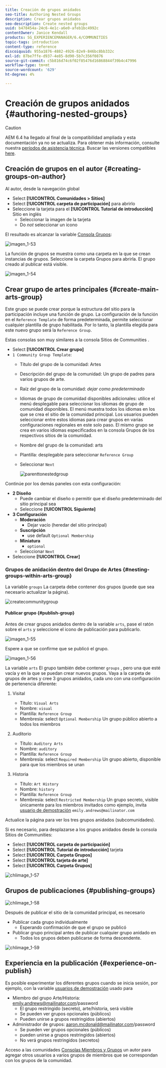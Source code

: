 ```yaml
---
title: Creación de grupos anidados
seo-title: Authoring Nested Groups
description: Crear grupos anidados
seo-description: Create nested groups
uuid: b478454a-24c6-4e1c-a6e0-afeb1bc4992c
contentOwner: Janice Kendall
products: SG_EXPERIENCEMANAGER/6.4/COMMUNITIES
topic-tags: introduction
content-type: reference
discoiquuid: 955a1876-4882-4926-82e9-846bc8bb332c
exl-id: 87be7ffe-d937-4e85-8d90-5b7c356f0876
source-git-commit: c5b816d74c6f02f85476d16868844f39b4c47996
workflow-type: tm+mt
source-wordcount: '629'
ht-degree: 4%

---
```


# Creación de grupos anidados {#authoring-nested-groups}

>[!CAUTION]
>
>AEM 6.4 ha llegado al final de la compatibilidad ampliada y esta documentación ya no se actualiza. Para obtener más información, consulte nuestra [períodos de asistencia técnica](https://helpx.adobe.com/es/support/programs/eol-matrix.html). Buscar las versiones compatibles [here](https://experienceleague.adobe.com/docs/).

## Creación de grupos en el autor {#creating-groups-on-author}

Al autor, desde la navegación global

* Select **[!UICONTROL Comunidades > Sitios]**
* Select **[!UICONTROL carpeta de participación]** para abrirlo
* Seleccione la tarjeta para el **[!UICONTROL Tutorial de introducción]**  Sitio en inglés
   * Seleccionar la imagen de la tarjeta
   * Do *not* seleccionar un icono

El resultado es alcanzar la variable [Consola Grupos](groups.md):

![imagen_1-53](assets/chlimage_1-53.png)

La función de grupos se muestra como una carpeta en la que se crean instancias de grupos. Seleccione la carpeta Grupos para abrirla. El grupo creado al publicar está visible.

![imagen_1-54](assets/chlimage_1-54.png)

## Crear grupo de artes principales {#create-main-arts-group}

Este grupo se puede crear porque la estructura del sitio para la participación incluye una función de grupo. La configuración de la función en el `Reference Template` de forma predeterminada, permite seleccionar cualquier plantilla de grupo habilitada. Por lo tanto, la plantilla elegida para este nuevo grupo será la `Reference Group`.

Estas consolas son muy similares a la consola Sitios de Communities .

* Select **[!UICONTROL Crear grupo]**
* `1 Community Group Template`:
   * Título del grupo de la comunidad: Artes
   * Descripción del grupo de la comunidad: Un grupo de padres para varios grupos de arte.
   * Raíz del grupo de la comunidad: *dejar como predeterminado*
   * Idiomas de grupo de comunidad disponibles adicionales: utilice el menú desplegable para seleccionar los idiomas de grupo de comunidad disponibles. El menú muestra todos los idiomas en los que se crea el sitio de la comunidad principal. Los usuarios pueden seleccionar entre estos idiomas para crear grupos en varias configuraciones regionales en este solo paso. El mismo grupo se crea en varios idiomas especificados en la consola Grupos de los respectivos sitios de la comunidad.
   * Nombre del grupo de la comunidad: arts
   * Plantilla: desplegable para seleccionar `Reference Group`
   * Seleccionar `Next`

      ![parenttonestedgroup](assets/parenttonestedgroup.png)

Continúe por los demás paneles con esta configuración:

* **2 Diseño**
   * Puede cambiar el diseño o permitir que el diseño predeterminado del sitio principal sea
   * Seleccione **[!UICONTROL Siguiente]**
* **3 Configuración**
   * **Moderación**
      * Dejar vacío (heredar del sitio principal)
   * **Suscripción**
      * use default `Optional Membership`
   * **Miniatura**
      * `optional`
   * Seleccionar `Next`
* Seleccione **[!UICONTROL Crear]**

### Grupos de anidación dentro del Grupo de Artes {#nesting-groups-within-arts-group}

La variable `groups` La carpeta debe contener dos grupos (puede que sea necesario actualizar la página).

![createcommunitygroup](assets/createcommunitygroup.png)

#### Publicar grupo  {#publish-group}

Antes de crear grupos anidados dentro de la variable `arts`, pase el ratón sobre el `arts` y seleccione el icono de publicación para publicarlo.

![imagen_1-55](assets/chlimage_1-55.png)

Espere a que se confirme que se publicó el grupo.

![imagen_1-56](assets/chlimage_1-56.png)

La variable `arts` El grupo también debe contener `groups` , pero una que esté vacía y en la que se puedan crear nuevos grupos. Vaya a la carpeta de grupos de artes y cree 3 grupos anidados, cada uno con una configuración de pertenencia diferente:

1. Visital
   * Título: `Visual Arts`
   * Nombre: `visual`
   * Plantilla: `Reference Group`
   * Membresía: select `Optional Membership`
Un grupo público abierto a todos los miembros
1. Auditorio
   * Título: `Auditory Arts`
   * Nombre: `auditory`
   * Plantilla: `Reference Group`
   * Membresía: select `Required Membership`
Un grupo abierto, disponible para que los miembros se unan

1. Historia

   * Título: `Art History`
   * Nombre: `history`
   * Plantilla: `Reference Group`
   * Membresía: select `Restricted Membership`
Un grupo secreto, visible únicamente para los miembros invitados como ejemplo, invita 
[usuario de demostración](tutorials.md#demo-users) `emily.andrews@mailinator.com`

Actualice la página para ver los tres grupos anidados (subcomunidades).

Si es necesario, para desplazarse a los grupos anidados desde la consola Sitios de Communities:

* Select **[!UICONTROL carpeta de participación]**
* Select **[!UICONTROL Tutorial de introducción]** tarjeta
* Select **[!UICONTROL Carpeta Grupos]**
* Select **[!UICONTROL tarjeta de arte]**
* Select **[!UICONTROL Carpeta Grupos]**

![chlimage_1-57](assets/chlimage_1-57.png)

## Grupos de publicaciones {#publishing-groups}

![chlimage_1-58](assets/chlimage_1-58.png)

Después de publicar el sitio de la comunidad principal, es necesario

* Publicar cada grupo individualmente
   * Esperando confirmación de que el grupo se publicó
* Publicar grupo principal antes de publicar cualquier grupo anidado en
   * Todos los grupos deben publicarse de forma descendente.

![chlimage_1-59](assets/chlimage_1-59.png)

## Experiencia en la publicación {#experience-on-publish}

Es posible experimentar los diferentes grupos cuando se inicia sesión, por ejemplo, con la variable [usuarios de demostración](tutorials.md#demo-users) usado para

* Miembro del grupo Arte/Historia: emily.andrews@mailinator.com/password
   * El grupo restringido (secreto), arte/historia, será visible
   * Se pueden ver grupos opcionales (públicos)
   * Pueden unirse a grupos restringidos (abiertos)
* Administrador de grupos: aaron.mcdonald@mailinator.com/password
   * Se pueden ver grupos opcionales (públicos)
   * pueden unirse a grupos restringidos (abiertos)
   * No verá grupos restringidos (secretos)

Acceso a las comunidades [Consolas Miembros y Grupos](members.md) un autor para agregar otros usuarios a varios grupos de miembros que se correspondan con los grupos de la comunidad.
